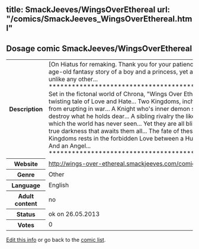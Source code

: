 title: SmackJeeves/WingsOverEthereal
url: "/comics/SmackJeeves_WingsOverEthereal.html"
---
Dosage comic SmackJeeves/WingsOverEthereal
-----------------------------------------

<p id="msg"></p>
<script type="text/javascript">
if (window.location.search === '?edit_info_mail=sent_ok') {
  var elem = document.getElementById("msg");
  elem.innerHTML = 'Edited information sucessfully sent for review, which is usually done daily. Thanks!';
  elem.className = 'ok';
}
</script>
<table class="comicinfo">
<tr>
<th>Description</th><td>[On Hiatus for remaking. Thank you for your patience.] The age-old fantasy story of a boy and a princess, yet a tale unlike any other... ********************************************* Set in the fictonal world of Chrona, &quot;Wings Over Ethereal&quot; is a twisting tale of Love and Hate... Two Kingdoms, inches away from erupting in war... A Knight who's inner demon seeks to destroy what he holds dear... A sibling rivalry the likes of which the world has never seen... Yet they are all blind to the true darkness that awaits them all... The fate of these two Kingdoms rests in the forbidden Love between a Human... And an Angel... *********************************************</td>
</tr>
<tr>
<th>Website</th><td><a href="http://wings-over-ethereal.smackjeeves.com/comics/">http://wings-over-ethereal.smackjeeves.com/comics/</a></td>
</tr>
<tr>
<th>Genre</th><td>Other</td>
</tr>
<tr>
<th>Language</th><td>English</td>
</tr>
<tr>
<th>Adult content</th><td>no</td>
</tr>
<tr>
<th>Status</th><td>ok on 26.05.2013</td>
</tr>
<tr>
<th>Votes</th><td>0</td>
</tr>
</table>

[Edit this info](SmackJeeves_WingsOverEthereal_edit.html) or go back to the [comic list](../comic-index.html).
